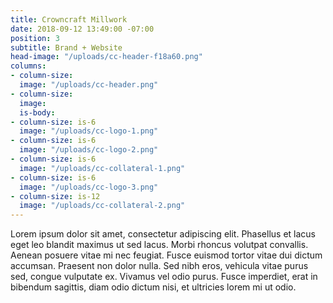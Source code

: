```yaml
---
title: Crowncraft Millwork
date: 2018-09-12 13:49:00 -07:00
position: 3
subtitle: Brand + Website
head-image: "/uploads/cc-header-f18a60.png"
columns:
- column-size: 
  image: "/uploads/cc-header.png"
- column-size: 
  image: 
  is-body: 
- column-size: is-6
  image: "/uploads/cc-logo-1.png"
- column-size: is-6
  image: "/uploads/cc-logo-2.png"
- column-size: is-6
  image: "/uploads/cc-collateral-1.png"
- column-size: is-6
  image: "/uploads/cc-logo-3.png"
- column-size: is-12
  image: "/uploads/cc-collateral-2.png"
---
```


Lorem ipsum dolor sit amet, consectetur adipiscing elit. Phasellus et lacus eget leo blandit maximus ut sed lacus. Morbi rhoncus volutpat convallis. Aenean posuere vitae mi nec feugiat. Fusce euismod tortor vitae dui dictum accumsan. Praesent non dolor nulla. Sed nibh eros, vehicula vitae purus sed, congue vulputate ex. Vivamus vel odio purus. Fusce imperdiet, erat in bibendum sagittis, diam odio dictum nisi, et ultricies lorem mi ut odio.
